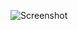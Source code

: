 ![Screenshot](https://raw.githubusercontent.com/Cryakl/Ultimate-RAT-Collection/refs/heads/main/NyanW0rm/NYAN%20W0rm%20v0.3.6/Screenshot.png)
